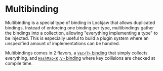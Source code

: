 # Multibinding

Multibinding is a special type of binding in Lockjaw that allows duplicated bindings. Instead of
enforcing one binding per type, multibindings gather the bindings into a collection, allowing
"everything implementing a type" to be injected. This is especially useful to build a plugin system
where an unspecified amount of implementations can be handled.

Multibindings comes in 2 flavors, a [`Vec<T>` binding](vec.md) that simply collects everything, and
[`HashMap<K,V>` binding](map.md) where key collisions are checked at compile time.